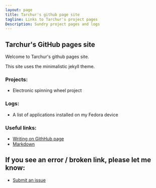 ```yaml
---
layout: page
title: Tarchur's github page site
tagline: Links to Tarchur's project pages
Description: Sundry project pages and logs
---
```

## Tarchur's GitHub pages site

Welcome to Tarchur's github pages site.

This site uses the minimalistic jekyll theme.

### Projects:
- Electronic spinning wheel project

### Logs:
- A list of applications installed on my Fedora device

### Useful links:
- [Writing on GithHub page](https://help.github.com/categories/writing-on-github) 
- [Markdown](https://daringfireball.net/projects/markdown/syntax)

## If you see an error / broken link, please let me know:
- [Submit an issue](https://github.com/tarchur/tarchur.github.io/issues)
